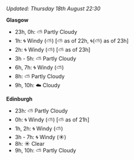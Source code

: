 *Updated: Thursday 18th August 22:30*

**Glasgow**

* 23h, 0h: :partly_sunny: Partly Cloudy
* 1h: :cyclone: Windy (:partly_sunny:) [:partly_sunny: as of 22h, :cyclone:(:partly_sunny:) as of 23h]
* 2h: :cyclone: Windy (:partly_sunny:) [:partly_sunny: as of 23h]
* 3h - 5h: :partly_sunny: Partly Cloudy
* 6h, 7h: :cyclone: Windy (:partly_sunny:)
* 8h: :partly_sunny: Partly Cloudy
* 9h, 10h: :cloud: Cloudy

**Edinburgh**

* 23h: :partly_sunny: Partly Cloudy
* 0h: :cyclone: Windy (:partly_sunny:) [:partly_sunny: as of 21h]
* 1h, 2h: :cyclone: Windy (:partly_sunny:)
* 3h - 7h: :cyclone: Windy (:sunny:)
* 8h: :sunny: Clear
* 9h, 10h: :partly_sunny: Partly Cloudy
